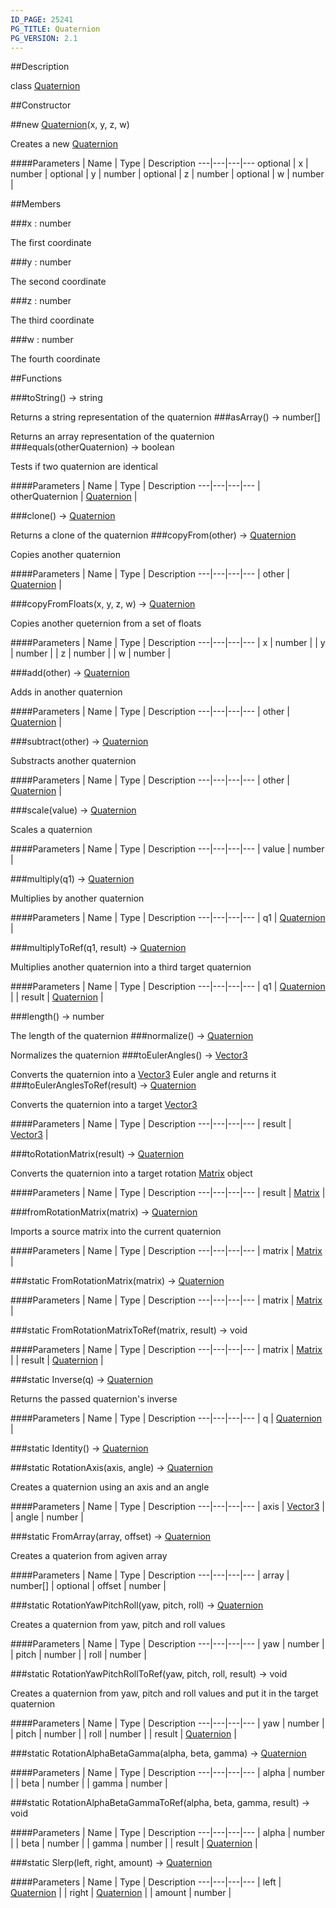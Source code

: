 ```yaml
---
ID_PAGE: 25241
PG_TITLE: Quaternion
PG_VERSION: 2.1
---
```

##Description

class [Quaternion](/classes/2.2-alpha/Quaternion)



##Constructor

##new [Quaternion](/classes/2.2-alpha/Quaternion)(x, y, z, w)

Creates a new [Quaternion](/classes/2.2-alpha/Quaternion)

####Parameters
 | Name | Type | Description
---|---|---|---
optional | x | number | 
optional | y | number | 
optional | z | number | 
optional | w | number | 

##Members

###x : number

The first coordinate

###y : number

The second coordinate

###z : number

The third coordinate

###w : number

The fourth coordinate

##Functions

###toString() &rarr; string

Returns a string representation of the quaternion
###asArray() &rarr; number[]

Returns an array representation of the quaternion
###equals(otherQuaternion) &rarr; boolean

Tests if two quaternion are identical

####Parameters
 | Name | Type | Description
---|---|---|---
 | otherQuaternion | [Quaternion](/classes/2.2-alpha/Quaternion) | 

###clone() &rarr; [Quaternion](/classes/2.2-alpha/Quaternion)

Returns a clone of the quaternion
###copyFrom(other) &rarr; [Quaternion](/classes/2.2-alpha/Quaternion)

Copies another quaternion

####Parameters
 | Name | Type | Description
---|---|---|---
 | other | [Quaternion](/classes/2.2-alpha/Quaternion) | 

###copyFromFloats(x, y, z, w) &rarr; [Quaternion](/classes/2.2-alpha/Quaternion)

Copies another queternion from a set of floats

####Parameters
 | Name | Type | Description
---|---|---|---
 | x | number | 
 | y | number | 
 | z | number | 
 | w | number | 

###add(other) &rarr; [Quaternion](/classes/2.2-alpha/Quaternion)

Adds in another quaternion

####Parameters
 | Name | Type | Description
---|---|---|---
 | other | [Quaternion](/classes/2.2-alpha/Quaternion) | 

###subtract(other) &rarr; [Quaternion](/classes/2.2-alpha/Quaternion)

Substracts another quaternion

####Parameters
 | Name | Type | Description
---|---|---|---
 | other | [Quaternion](/classes/2.2-alpha/Quaternion) | 

###scale(value) &rarr; [Quaternion](/classes/2.2-alpha/Quaternion)

Scales a quaternion

####Parameters
 | Name | Type | Description
---|---|---|---
 | value | number | 

###multiply(q1) &rarr; [Quaternion](/classes/2.2-alpha/Quaternion)

Multiplies by another quaternion

####Parameters
 | Name | Type | Description
---|---|---|---
 | q1 | [Quaternion](/classes/2.2-alpha/Quaternion) | 

###multiplyToRef(q1, result) &rarr; [Quaternion](/classes/2.2-alpha/Quaternion)

Multiplies another quaternion into a third target quaternion

####Parameters
 | Name | Type | Description
---|---|---|---
 | q1 | [Quaternion](/classes/2.2-alpha/Quaternion) | 
 | result | [Quaternion](/classes/2.2-alpha/Quaternion) | 

###length() &rarr; number

The length of the quaternion
###normalize() &rarr; [Quaternion](/classes/2.2-alpha/Quaternion)

Normalizes the quaternion
###toEulerAngles() &rarr; [Vector3](/classes/2.2-alpha/Vector3)

Converts the quaternion into a [Vector3](/classes/2.2-alpha/Vector3) Euler angle and returns it
###toEulerAnglesToRef(result) &rarr; [Quaternion](/classes/2.2-alpha/Quaternion)

Converts the quaternion into a target [Vector3](/classes/2.2-alpha/Vector3)

####Parameters
 | Name | Type | Description
---|---|---|---
 | result | [Vector3](/classes/2.2-alpha/Vector3) | 

###toRotationMatrix(result) &rarr; [Quaternion](/classes/2.2-alpha/Quaternion)

Converts the quaternion into a target rotation [Matrix](/classes/2.2-alpha/Matrix) object

####Parameters
 | Name | Type | Description
---|---|---|---
 | result | [Matrix](/classes/2.2-alpha/Matrix) | 

###fromRotationMatrix(matrix) &rarr; [Quaternion](/classes/2.2-alpha/Quaternion)

Imports a source matrix into the current quaternion

####Parameters
 | Name | Type | Description
---|---|---|---
 | matrix | [Matrix](/classes/2.2-alpha/Matrix) | 

###static FromRotationMatrix(matrix) &rarr; [Quaternion](/classes/2.2-alpha/Quaternion)



####Parameters
 | Name | Type | Description
---|---|---|---
 | matrix | [Matrix](/classes/2.2-alpha/Matrix) | 

###static FromRotationMatrixToRef(matrix, result) &rarr; void



####Parameters
 | Name | Type | Description
---|---|---|---
 | matrix | [Matrix](/classes/2.2-alpha/Matrix) | 
 | result | [Quaternion](/classes/2.2-alpha/Quaternion) | 

###static Inverse(q) &rarr; [Quaternion](/classes/2.2-alpha/Quaternion)

Returns the passed quaternion's inverse

####Parameters
 | Name | Type | Description
---|---|---|---
 | q | [Quaternion](/classes/2.2-alpha/Quaternion) | 

###static Identity() &rarr; [Quaternion](/classes/2.2-alpha/Quaternion)


###static RotationAxis(axis, angle) &rarr; [Quaternion](/classes/2.2-alpha/Quaternion)

Creates a quaternion using an axis and an angle

####Parameters
 | Name | Type | Description
---|---|---|---
 | axis | [Vector3](/classes/2.2-alpha/Vector3) | 
 | angle | number | 

###static FromArray(array, offset) &rarr; [Quaternion](/classes/2.2-alpha/Quaternion)

Creates a quaterion from agiven array

####Parameters
 | Name | Type | Description
---|---|---|---
 | array | number[] | 
optional | offset | number | 

###static RotationYawPitchRoll(yaw, pitch, roll) &rarr; [Quaternion](/classes/2.2-alpha/Quaternion)

Creates a quaternion from yaw, pitch and roll values

####Parameters
 | Name | Type | Description
---|---|---|---
 | yaw | number | 
 | pitch | number | 
 | roll | number | 

###static RotationYawPitchRollToRef(yaw, pitch, roll, result) &rarr; void

Creates a quaternion from yaw, pitch and roll values and put it in the target quaternion

####Parameters
 | Name | Type | Description
---|---|---|---
 | yaw | number | 
 | pitch | number | 
 | roll | number | 
 | result | [Quaternion](/classes/2.2-alpha/Quaternion) | 

###static RotationAlphaBetaGamma(alpha, beta, gamma) &rarr; [Quaternion](/classes/2.2-alpha/Quaternion)



####Parameters
 | Name | Type | Description
---|---|---|---
 | alpha | number | 
 | beta | number | 
 | gamma | number | 

###static RotationAlphaBetaGammaToRef(alpha, beta, gamma, result) &rarr; void



####Parameters
 | Name | Type | Description
---|---|---|---
 | alpha | number | 
 | beta | number | 
 | gamma | number | 
 | result | [Quaternion](/classes/2.2-alpha/Quaternion) | 

###static Slerp(left, right, amount) &rarr; [Quaternion](/classes/2.2-alpha/Quaternion)



####Parameters
 | Name | Type | Description
---|---|---|---
 | left | [Quaternion](/classes/2.2-alpha/Quaternion) | 
 | right | [Quaternion](/classes/2.2-alpha/Quaternion) | 
 | amount | number | 

